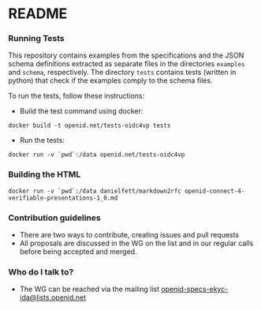 # README #

### Running Tests ###
This repository contains examples from the specifications and the JSON
schema definitions extracted as separate files in the directories
`examples` and `schema`, respectively. The directory `tests` contains
tests (written in python) that check if the examples comply to the
schema files.

To run the tests, follow these instructions:

* Build the test command using docker: 

```
docker build -t openid.net/tests-oidc4vp tests
```

* Run the tests: 

```
docker run -v `pwd`:/data openid.net/tests-oidc4vp
```

### Building the HTML

```
docker run -v `pwd`:/data danielfett/markdown2rfc openid-connect-4-verifiable-presentations-1_0.md
```

### Contribution guidelines ###

* There are two ways to contribute, creating issues and pull requests
* All proposals are discussed in the WG on the list and in our regular calls before being accepted and merged.

### Who do I talk to? ###

* The WG can be reached via the mailing list openid-specs-ekyc-ida@lists.openid.net

